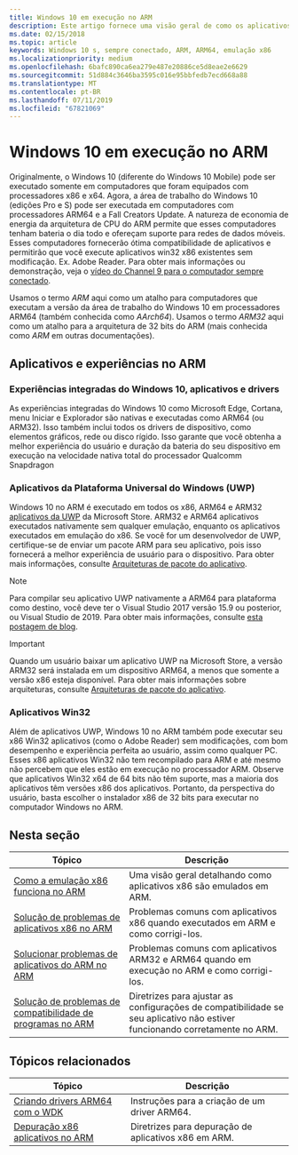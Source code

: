 ```yaml
---
title: Windows 10 em execução no ARM
description: Este artigo fornece uma visão geral de como os aplicativos e experiências serão executado no ARM, quais são as limitações e onde você pode ir para saber mais.
ms.date: 02/15/2018
ms.topic: article
keywords: Windows 10 s, sempre conectado, ARM, ARM64, emulação x86
ms.localizationpriority: medium
ms.openlocfilehash: 6bafc890ca6ea279e487e20886ce5d8eae2e6629
ms.sourcegitcommit: 51d884c3646ba3595c016e95bbfedb7ecd668a88
ms.translationtype: MT
ms.contentlocale: pt-BR
ms.lasthandoff: 07/11/2019
ms.locfileid: "67821069"
---
```

# <a name="windows-10-on-arm"></a>Windows 10 em execução no ARM
Originalmente, o Windows 10 (diferente do Windows 10 Mobile) pode ser executado somente em computadores que foram equipados com processadores x86 e x64. Agora, a área de trabalho do Windows 10 (edições Pro e S) pode ser executada em computadores com processadores ARM64 e a Fall Creators Update. A natureza de economia de energia da arquitetura de CPU do ARM permite que esses computadores tenham bateria o dia todo e ofereçam suporte para redes de dados móveis. Esses computadores fornecerão ótima compatibilidade de aplicativos e permitirão que você execute aplicativos win32 x86 existentes sem modificação. Ex. Adobe Reader. Para obter mais informações ou demonstração, veja o [vídeo do Channel 9 para o computador sempre conectado](https://channel9.msdn.com/Events/Build/2017/P4171).

Usamos o termo *ARM* aqui como um atalho para computadores que executam a versão da área de trabalho do Windows 10 em processadores ARM64 (também conhecida como *AArch64*).  Usamos o termo *ARM32* aqui como um atalho para a arquitetura de 32 bits do ARM (mais conhecida como *ARM* em outras documentações).

## <a name="apps-and-experiences-on-arm"></a>Aplicativos e experiências no ARM

### <a name="built-in-windows-10-experiences-apps-and-drivers"></a>Experiências integradas do Windows 10, aplicativos e drivers
As experiências integradas do Windows 10 como Microsoft Edge, Cortana, menu Iniciar e Explorador são nativas e executadas como ARM64 (ou ARM32). Isso também inclui todos os drivers de dispositivo, como elementos gráficos, rede ou disco rígido. Isso garante que você obtenha a melhor experiência do usuário e duração da bateria do seu dispositivo em execução na velocidade nativa total do processador Qualcomm Snapdragon

### <a name="universal-windows-platform-uwp-apps"></a>Aplicativos da Plataforma Universal do Windows (UWP)
Windows 10 no ARM é executado em todos os x86, ARM64 e ARM32 [aplicativos da UWP](../get-started/universal-application-platform-guide.md) da Microsoft Store. ARM32 e ARM64 aplicativos executados nativamente sem qualquer emulação, enquanto os aplicativos executados em emulação do x86. Se você for um desenvolvedor de UWP, certifique-se de enviar um pacote ARM para seu aplicativo, pois isso fornecerá a melhor experiência de usuário para o dispositivo. Para obter mais informações, consulte [Arquiteturas de pacote do aplicativo](../packaging/device-architecture.md).

>[!NOTE]
> Para compilar seu aplicativo UWP nativamente a ARM64 para plataforma como destino, você deve ter o Visual Studio 2017 versão 15.9 ou posterior, ou Visual Studio de 2019. Para obter mais informações, consulte [esta postagem de blog](https://blogs.windows.com/buildingapps/2018/11/15/official-support-for-windows-10-on-arm-development).


>[!IMPORTANT]
> Quando um usuário baixar um aplicativo UWP na Microsoft Store, a versão ARM32 será instalada em um dispositivo ARM64, a menos que somente a versão x86 esteja disponível. Para obter mais informações sobre arquiteturas, consulte [Arquiteturas de pacote do aplicativo](../packaging/device-architecture.md).

### <a name="win32-apps"></a>Aplicativos Win32
Além de aplicativos UWP, Windows 10 no ARM também pode executar seu x86 Win32 aplicativos (como o Adobe Reader) sem modificações, com bom desempenho e experiência perfeita ao usuário, assim como qualquer PC. Esses x86 aplicativos Win32 não tem recompilado para ARM e até mesmo não percebem que eles estão em execução no processador ARM. Observe que aplicativos Win32 x64 de 64 bits não têm suporte, mas a maioria dos aplicativos têm versões x86 dos aplicativos. Portanto, da perspectiva do usuário, basta escolher o instalador x86 de 32 bits para executar no computador Windows no ARM.

## <a name="in-this-section"></a>Nesta seção
|Tópico | Descrição |
|-----|-----|
|[Como a emulação x86 funciona no ARM](apps-on-arm-x86-emulation.md)|Uma visão geral detalhando como aplicativos x86 são emulados em ARM.|
|[Solução de problemas de aplicativos x86 no ARM](apps-on-arm-troubleshooting-x86.md)|Problemas comuns com aplicativos x86 quando executados em ARM e como corrigi-los. |
|[Solucionar problemas de aplicativos do ARM no ARM](apps-on-arm-troubleshooting-arm32.md)|Problemas comuns com aplicativos ARM32 e ARM64 quando em execução no ARM e como corrigi-los. |
|[Solução de problemas de compatibilidade de programas no ARM](apps-on-arm-program-compat-troubleshooter.md)|Diretrizes para ajustar as configurações de compatibilidade se seu aplicativo não estiver funcionando corretamente no ARM. |

## <a name="related-topics"></a>Tópicos relacionados
|Tópico | Descrição |
|-----|-----|
|[Criando drivers ARM64 com o WDK](https://docs.microsoft.com/en-us/windows-hardware/drivers/develop/building-arm64-drivers)|Instruções para a criação de um driver ARM64. |
| [Depuração x86 aplicativos no ARM](https://docs.microsoft.com/en-us/windows-hardware/drivers/debugger/debugging-arm64) | Diretrizes para depuração de aplicativos x86 em ARM. |

